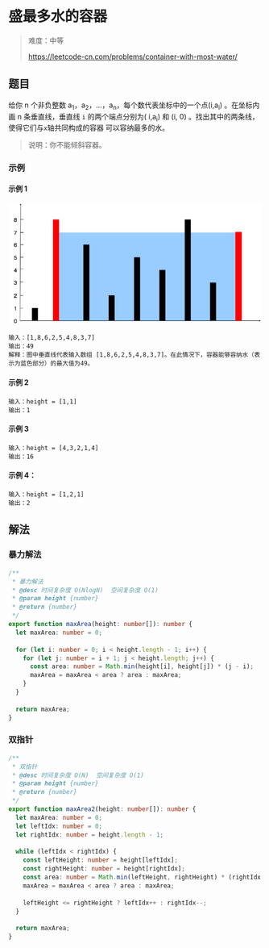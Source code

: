 # 盛最多水的容器

> 难度：中等
>
> https://leetcode-cn.com/problems/container-with-most-water/

## 题目

给你 n 个非负整数 a<sub>1</sub>，a<sub>2</sub>，...，a<sub>n</sub>，每个数代表坐标中的一个点(i,a<sub>i</sub>) 。在坐标内
画 n 条垂直线，垂直线 `i` 的两个端点分别为( i,a<sub>i</sub>) 和 (i, 0) 。找出其中的两条线，使得它们与`x`轴共同构成的容器
可以容纳最多的水。

> 说明：你不能倾斜容器。

### 示例

#### 示例 1

![container-with-most-water-1](../../assets/images/problemset/container-with-most-water-1.jpg)

```
输入：[1,8,6,2,5,4,8,3,7]
输出：49
解释：图中垂直线代表输入数组 [1,8,6,2,5,4,8,3,7]。在此情况下，容器能够容纳水（表示为蓝色部分）的最大值为49。
```

#### 示例 2

```
输入：height = [1,1]
输出：1
```

#### 示例 3

```
输入：height = [4,3,2,1,4]
输出：16
```

#### 示例 4：

```
输入：height = [1,2,1]
输出：2
```

## 解法

### 暴力解法

```typescript
/**
 * 暴力解法
 * @desc 时间复杂度 O(NlogN)  空间复杂度 O(1)
 * @param height {number}
 * @return {number}
 */
export function maxArea(height: number[]): number {
  let maxArea: number = 0;

  for (let i: number = 0; i < height.length - 1; i++) {
    for (let j: number = i + 1; j < height.length; j++) {
      const area: number = Math.min(height[i], height[j]) * (j - i);
      maxArea = maxArea < area ? area : maxArea;
    }
  }

  return maxArea;
}
```

### 双指针

```typescript
/**
 * 双指针
 * @desc 时间复杂度 O(N)  空间复杂度 O(1)
 * @param height {number}
 * @return {number}
 */
export function maxArea2(height: number[]): number {
  let maxArea: number = 0;
  let leftIdx: number = 0;
  let rightIdx: number = height.length - 1;

  while (leftIdx < rightIdx) {
    const leftHeight: number = height[leftIdx];
    const rightHeight: number = height[rightIdx];
    const area: number = Math.min(leftHeight, rightHeight) * (rightIdx - leftIdx);
    maxArea = maxArea < area ? area : maxArea;

    leftHeight <= rightHeight ? leftIdx++ : rightIdx--;
  }

  return maxArea;
}
```
